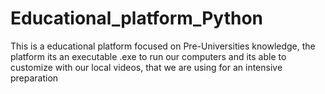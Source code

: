 # Educational_platform_Python
This is a educational platform focused on Pre-Universities knowledge, the platform its an executable .exe to run our computers and its able to customize with our local videos, that we are using for an intensive preparation
